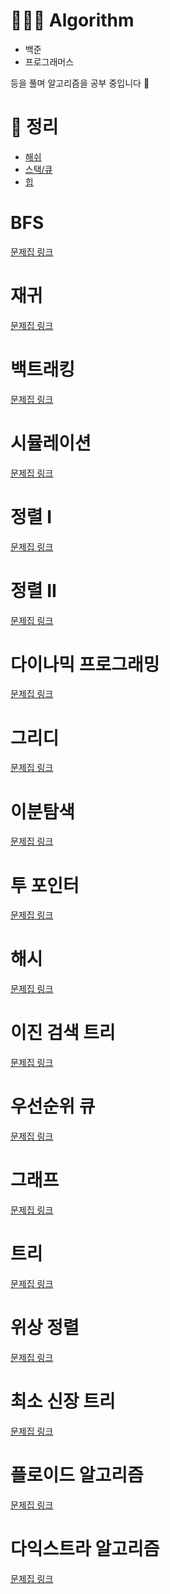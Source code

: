 # 👩🏻‍💻 Algorithm
- 백준
- 프로그래머스

등을 풀며 알고리즘을 공부 중입니다 🫠

# 🧷 정리
- [해쉬](https://github.com/hye0e/Algorithm/blob/master/Hash/Hash.md)
- [스택/큐](https://github.com/hye0e/Algorithm/blob/master/Stack,Queue/Stack&Queue.md)
- [힙](https://github.com/hye0e/Algorithm/blob/master/Heap/Heap.md)

# BFS
[문제집 링크](https://www.acmicpc.net/workbook/view/7313)

# 재귀
[문제집 링크](https://www.acmicpc.net/workbook/view/7314)

# 백트래킹
[문제집 링크](https://www.acmicpc.net/workbook/view/7315)

# 시뮬레이션
[문제집 링크](https://www.acmicpc.net/workbook/view/7316)

# 정렬 I
[문제집 링크](https://www.acmicpc.net/workbook/view/7317)

# 정렬 II
[문제집 링크](https://www.acmicpc.net/workbook/view/7318)

# 다이나믹 프로그래밍
[문제집 링크](https://www.acmicpc.net/workbook/view/7319)

# 그리디
[문제집 링크](https://www.acmicpc.net/workbook/view/7320)

# 이분탐색
[문제집 링크](https://www.acmicpc.net/workbook/view/8400)

# 투 포인터
[문제집 링크](https://www.acmicpc.net/workbook/view/8709)

# 해시
[문제집 링크](https://www.acmicpc.net/workbook/view/9063)

# 이진 검색 트리
[문제집 링크](https://www.acmicpc.net/workbook/view/9346)

# 우선순위 큐
[문제집 링크](https://www.acmicpc.net/workbook/view/9502)

# 그래프
[문제집 링크](https://www.acmicpc.net/workbook/view/9562)

# 트리
[문제집 링크](https://www.acmicpc.net/workbook/view/9657)

# 위상 정렬
[문제집 링크](https://www.acmicpc.net/workbook/view/9738)

# 최소 신장 트리
[문제집 링크](https://www.acmicpc.net/workbook/view/9907)

# 플로이드 알고리즘
[문제집 링크](https://www.acmicpc.net/workbook/view/10318)

# 다익스트라 알고리즘
[문제집 링크](https://www.acmicpc.net/workbook/view/10433)
